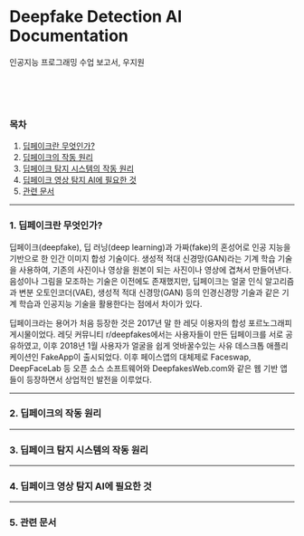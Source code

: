 # Deepfake Detection AI Documentation

인공지능 프로그래밍 수업 보고서, 우지원

<br><br><br>

### 목차
1. [딥페이크란 무엇인가?](#1-딥페이크란-무엇인가)
2. [딥페이크의 작동 원리](#2-딥페이크의-작동-원리)
3. [딥페이크 탐지 시스템의 작동 원리](#3-딥페이크-탐지-시스템의-작동-원리)
4. [딥페이크 영상 탐지 AI에 필요한 것](#4-딥페이크-영상-탐지-ai에-필요한-것)
5. [관련 문서](#5-관련-문서)

---

### 1. 딥페이크란 무엇인가?

딥페이크(deepfake), 딥 러닝(deep learning)과 가짜(fake)의 혼성어로 인공 지능을 기반으로 한 인간 이미지 합성 기술이다. 
생성적 적대 신경망(GAN)라는 기계 학습 기술을 사용하여, 기존의 사진이나 영상을 원본이 되는 사진이나 영상에 겹쳐서 만들어낸다.
음성이나 그림을 모조하는 기술은 이전에도 존재했지만, 딥페이크는 얼굴 인식 알고리즘과 변분 오토인코더(VAE), 생성적 적대 신경망(GAN) 
등의 인경신경망 기술과 같은 기계 학습과 인공지능 기술을 활용한다는 점에서 차이가 있다.


딥페이크라는 용어가 처음 등장한 것은 2017년 말 한 레딧 이용자의 합성 포르노그래피 게시물이었다.
레딧 커뮤니티 r/deepfakes에서는 사용자들이 만든 딥페이크를 서로 공유하였고, 이후 2018년 1월 사용자가 얼굴을 쉽게 엇바꿀수있는 사유 데스크톱 애플리케이션인 FakeApp이 출시되었다.
이후 페이스앱의 대체제로 Faceswap, DeepFaceLab 등 오픈 소스 소프트웨어와 DeepfakesWeb.com와 같은 웹 기반 앱들이 등장하면서 상업적인 발전을 이루었다.


---


### 2. 딥페이크의 작동 원리 


---


### 3. 딥페이크 탐지 시스템의 작동 원리


---


### 4. 딥페이크 영상 탐지 AI에 필요한 것


---


### 5. 관련 문서
